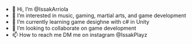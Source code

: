 - 👋 Hi, I’m @IssakArriola
- 👀 I’m interested in music, gaming, martial arts, and game development
- 🌱 I’m currently learning game desighne with c# in Unity
- 💞️ I’m looking to collaborate on game development
- 📫 How to reach me DM me on instagram @IssakPlayz

<!---
IssakArriola/IssakArriola is a ✨ special ✨ repository because its `README.md` (this file) appears on your GitHub profile.
You can click the Preview link to take a look at your changes.
--->
